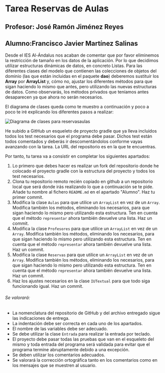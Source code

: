 # Tarea Reservas de Aulas
## Profesor: José Ramón Jiménez Reyes
## Alumno:Francisco Javier Martínez Salinas

Desde el IES Al-Ándalus nos acaban de comentar que por favor eliminemos la restricción de tamaño en los datos de la aplicación. Por lo que decidimos utilizar estructuras dinámicas de datos, en concreto Listas. Para las diferentes clases del modelo que contienen las colecciones de objetos del dominio (las que están incluidas en el paquete **dao**) deberemos sustituir los **Array** por **ArrayList** y, cómo no, ajustar los diferentes métodos para que sigan haciendo lo mismo que antes, pero utilizando las nuevas estructuras de datos. Como observarás, los métodos privados que teníamos antes desaparecen ya que ahora no serán necesarios.

El diagrama de clases queda como te muestro a continuación y poco a poco te iré explicando los diferentes pasos a realizar:

![Diagrama de clases para reservasaulas](src/main/resources/reservasAulas.png)

He subido a GitHub un esqueleto de proyecto gradle que ya lleva incluidos todos los test necesarios que el programa debe pasar. Dichos test están todos comentados y deberás ir descomentándolos conforme vayas avanzando con la tarea. La URL del repositorio es en la que te encuentras.

Por tanto, tu tarea va a consistir en completar los siguientes apartados:

1. Lo primero que debes hacer es realizar un fork del repositorio donde he colocado el proyecto gradle con la estructura del proyecto y todos los test necesarios.
2. Clona tu repositorio remoto recién copiado en github a un repositorio local que será donde irás realizando lo que a continuación se te pide. Añade tu nombre al fichero `README.md` en el apartado "Alumno". Haz tu primer commit.
3. Modifica la clase `Aulas` para que utilice un `ArrayList` en vez de un `Array`. Modifica también los métodos, eliminando los necesarios, para que sigan haciendo lo mismo pero utilizando esta estructura. Ten en cuenta que el método `representar` ahora también devuelve una lista. Haz un commit.
4. Modifica la clase `Profesores` para que utilice un `ArrayList` en vez de un `Array`. Modifica también los métodos, eliminando los necesarios, para que sigan haciendo lo mismo pero utilizando esta estructura. Ten en cuenta que el método `representar` ahora también devuelve una lista. Haz un commit.
5. Modifica la clase `Reservas` para que utilice un `ArrayList` en vez de un `Array`. Modifica también los métodos, eliminando los necesarios, para que sigan haciendo lo mismo pero utilizando esta estructura. Ten en cuenta que el método `representar` ahora también devuelve una lista. Haz un commit.
6. Haz los ajustes necesarios en la clase `IUTextual` para que todo siga funcionando igual. Haz un commit.



###### Se valorará:
- La nomenclatura del repositorio de GitHub y del archivo entregado sigue las indicaciones de entrega.
- La indentación debe ser correcta en cada uno de los apartados.
- El nombre de las variables debe ser adecuado.
- Se debe utilizar la clase `Entrada` para realizar la entrada por teclado.
- El proyecto debe pasar todas las pruebas que van en el esqueleto del mismo y toda entrada del programa será validada para evitar que el programa termine abruptamente debido a una excepción.
- Se deben utilizar los comentarios adecuados.
- Se valorará la corrección ortográfica tanto en los comentarios como en los mensajes que se muestren al usuario.


